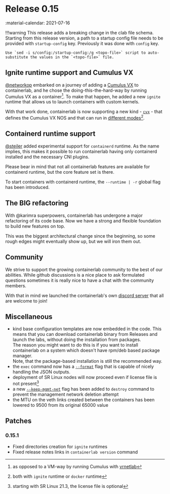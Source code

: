# Release 0.15
:material-calendar: 2021-07-16

!!!warning
    This release adds a breaking change in the clab file schema. Starting from this release version, a path to a startup config file needs to be provided with `startup-config` key. Previously it was done with `config` key.  
    
    Use `sed -i s/config:/startup-config:/g <topo-file>` script to auto-substitute the values in the `<topo-file>` file.

## Ignite runtime support and Cumulus VX
[@networkop](https://github.com/networkop) embarked on a journey of adding a [Cumulus VX](../manual/kinds/cvx.md) to containerlab, and he chose the doing-this-the-hard-way by running Cumulus VX as a container[^1]. To make that happen, he added a new `ignite` runtime that allows us to launch containers with custom kernels.

With that work done, containerlab is now supporting a new kind - [`cvx`](../manual/kinds/cvx.md) - that defines the Cumulus VX NOS and that can run in [different modes](../manual/kinds/cvx.md#mode-of-operation)[^2].

## Containerd runtime support
[@steiler](https://github.com/steiler) added experimental support for `containerd` runtime. As the name implies, this makes it possible to run containerlab having only containerd installed and the necessary CNI plugins.

Please bear in mind that not all containerlab features are available for containerd runtime, but the core feature set is there.

To start containers with containerd runtime, the `--runtime | -r` global flag has been introduced.

## The BIG refactoring
With @karimra superpowers, containerlab has undergone a major refactoring of its code base. Now we have a strong and flexible foundation to build new features on top.

This was the biggest architectural change since the beginning, so some rough edges might eventually show up, but we will iron them out.

## Community
We strive to support the growing containerlab community to the best of our abilities. While github discussions is a nice place to ask formulated questions sometimes it is really nice to have a chat with the community members.

With that in mind we launched the containerlab's own [discord server](https://discord.gg/vAyddtaEV9) that all are welcome to join!

## Miscellaneous
* kind base configuration templates are now embedded in the code. This means that you can download containerlab binary from Releases and launch the labs, without doing the installation from packages.  
    The reason you might want to do this is if you want to install containerlab on a system which doesn't have rpm/deb based package manager.  
    Note, that the package-based installation is still the recommended way.
* the `exec` command now has a [`--format`](../cmd/exec.md#format) flag that is capable of nicely handling the JSON outputs.
* deployment of SR Linux nodes will now proceed even if license file is not present[^3]
* a new [`--keep-mgmt-net`](../cmd/destroy.md#keep-mgmt-net) flag has been added to `destroy` command to prevent the management network deletion attempt
* the MTU on the veth links created between the containers has been lowered to 9500 from its original 65000 value

## Patches

### 0.15.1
* Fixed directories creation for `ignite` runtimes
* Fixed release notes links in `containerlab version` command

[^1]: as opposed to a VM-way by running Cumulus with [vrnetlab](../manual/vrnetlab.md)
[^2]: both with `ignite` runtime or `docker` runtime
[^3]: starting with SR Linux 21.3, the license file is optional